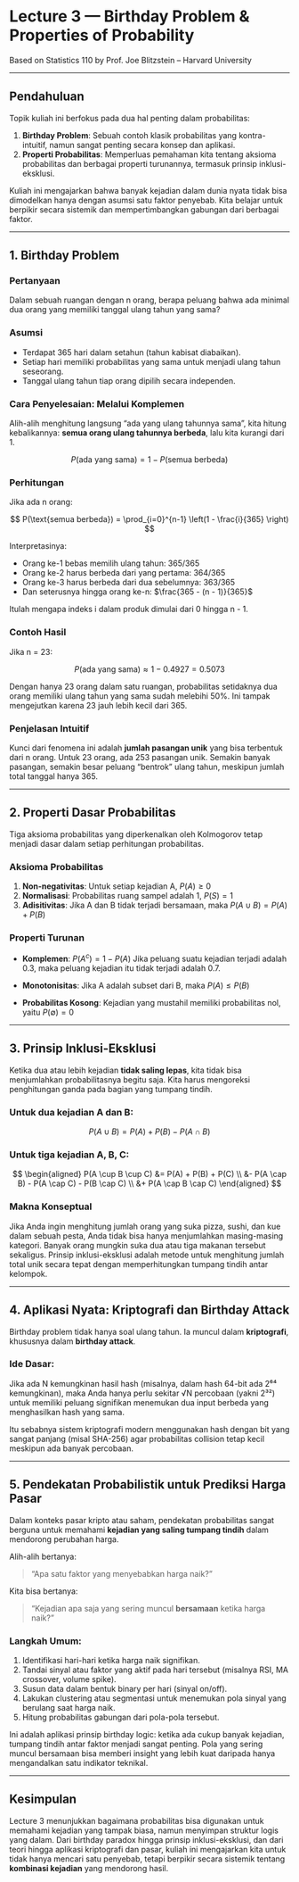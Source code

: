 # **Lecture 3 — Birthday Problem & Properties of Probability**

Based on Statistics 110 by Prof. Joe Blitzstein – Harvard University

---

## **Pendahuluan**

Topik kuliah ini berfokus pada dua hal penting dalam probabilitas:

1. **Birthday Problem**: Sebuah contoh klasik probabilitas yang kontra-intuitif, namun sangat penting secara konsep dan aplikasi.
2. **Properti Probabilitas**: Memperluas pemahaman kita tentang aksioma probabilitas dan berbagai properti turunannya, termasuk prinsip inklusi-eksklusi.

Kuliah ini mengajarkan bahwa banyak kejadian dalam dunia nyata tidak bisa dimodelkan hanya dengan asumsi satu faktor penyebab. Kita belajar untuk berpikir secara sistemik dan mempertimbangkan gabungan dari berbagai faktor.

---

## **1. Birthday Problem**

### **Pertanyaan**

Dalam sebuah ruangan dengan n orang, berapa peluang bahwa ada minimal dua orang yang memiliki tanggal ulang tahun yang sama?

### **Asumsi**

* Terdapat 365 hari dalam setahun (tahun kabisat diabaikan).
* Setiap hari memiliki probabilitas yang sama untuk menjadi ulang tahun seseorang.
* Tanggal ulang tahun tiap orang dipilih secara independen.

### **Cara Penyelesaian: Melalui Komplemen**

Alih-alih menghitung langsung “ada yang ulang tahunnya sama”, kita hitung kebalikannya: **semua orang ulang tahunnya berbeda**, lalu kita kurangi dari 1.

$$
P(\text{ada yang sama}) = 1 - P(\text{semua berbeda})
$$

### **Perhitungan**

Jika ada n orang:

$$
P(\text{semua berbeda}) = \prod_{i=0}^{n-1} \left(1 - \frac{i}{365} \right)
$$

Interpretasinya:

* Orang ke-1 bebas memilih ulang tahun: 365/365
* Orang ke-2 harus berbeda dari yang pertama: 364/365
* Orang ke-3 harus berbeda dari dua sebelumnya: 363/365
* Dan seterusnya hingga orang ke-n: $\frac{365 - (n - 1)}{365}$

Itulah mengapa indeks i dalam produk dimulai dari 0 hingga n - 1.

### **Contoh Hasil**

Jika n = 23:

$$
P(\text{ada yang sama}) \approx 1 - 0.4927 = 0.5073
$$

Dengan hanya 23 orang dalam satu ruangan, probabilitas setidaknya dua orang memiliki ulang tahun yang sama sudah melebihi 50%. Ini tampak mengejutkan karena 23 jauh lebih kecil dari 365.

### **Penjelasan Intuitif**

Kunci dari fenomena ini adalah **jumlah pasangan unik** yang bisa terbentuk dari n orang. Untuk 23 orang, ada 253 pasangan unik. Semakin banyak pasangan, semakin besar peluang “bentrok” ulang tahun, meskipun jumlah total tanggal hanya 365.

---

## **2. Properti Dasar Probabilitas**

Tiga aksioma probabilitas yang diperkenalkan oleh Kolmogorov tetap menjadi dasar dalam setiap perhitungan probabilitas.

### **Aksioma Probabilitas**

1. **Non-negativitas**: Untuk setiap kejadian A, $P(A) \geq 0$
2. **Normalisasi**: Probabilitas ruang sampel adalah 1, $P(S) = 1$
3. **Adisitivitas**: Jika A dan B tidak terjadi bersamaan, maka $P(A \cup B) = P(A) + P(B)$

### **Properti Turunan**

* **Komplemen**: $P(A^c) = 1 - P(A)$
  Jika peluang suatu kejadian terjadi adalah 0.3, maka peluang kejadian itu tidak terjadi adalah 0.7.

* **Monotonisitas**: Jika A adalah subset dari B, maka $P(A) \leq P(B)$

* **Probabilitas Kosong**: Kejadian yang mustahil memiliki probabilitas nol, yaitu $P(\emptyset) = 0$

---

## **3. Prinsip Inklusi-Eksklusi**

Ketika dua atau lebih kejadian **tidak saling lepas**, kita tidak bisa menjumlahkan probabilitasnya begitu saja. Kita harus mengoreksi penghitungan ganda pada bagian yang tumpang tindih.

### **Untuk dua kejadian A dan B:**

$$
P(A \cup B) = P(A) + P(B) - P(A \cap B)
$$

### **Untuk tiga kejadian A, B, C:**

$$
\begin{aligned}
P(A \cup B \cup C) &= P(A) + P(B) + P(C) \\
&- P(A \cap B) - P(A \cap C) - P(B \cap C) \\
&+ P(A \cap B \cap C)
\end{aligned}
$$

### **Makna Konseptual**

Jika Anda ingin menghitung jumlah orang yang suka pizza, sushi, dan kue dalam sebuah pesta, Anda tidak bisa hanya menjumlahkan masing-masing kategori. Banyak orang mungkin suka dua atau tiga makanan tersebut sekaligus. Prinsip inklusi-eksklusi adalah metode untuk menghitung jumlah total unik secara tepat dengan memperhitungkan tumpang tindih antar kelompok.

---

## **4. Aplikasi Nyata: Kriptografi dan Birthday Attack**

Birthday problem tidak hanya soal ulang tahun. Ia muncul dalam **kriptografi**, khususnya dalam **birthday attack**.

### **Ide Dasar:**

Jika ada N kemungkinan hasil hash (misalnya, dalam hash 64-bit ada 2⁶⁴ kemungkinan), maka Anda hanya perlu sekitar √N percobaan (yakni 2³²) untuk memiliki peluang signifikan menemukan dua input berbeda yang menghasilkan hash yang sama.

Itu sebabnya sistem kriptografi modern menggunakan hash dengan bit yang sangat panjang (misal SHA-256) agar probabilitas collision tetap kecil meskipun ada banyak percobaan.

---

## **5. Pendekatan Probabilistik untuk Prediksi Harga Pasar**

Dalam konteks pasar kripto atau saham, pendekatan probabilitas sangat berguna untuk memahami **kejadian yang saling tumpang tindih** dalam mendorong perubahan harga.

Alih-alih bertanya:

> “Apa satu faktor yang menyebabkan harga naik?”

Kita bisa bertanya:

> “Kejadian apa saja yang sering muncul **bersamaan** ketika harga naik?”

### **Langkah Umum:**

1. Identifikasi hari-hari ketika harga naik signifikan.
2. Tandai sinyal atau faktor yang aktif pada hari tersebut (misalnya RSI, MA crossover, volume spike).
3. Susun data dalam bentuk binary per hari (sinyal on/off).
4. Lakukan clustering atau segmentasi untuk menemukan pola sinyal yang berulang saat harga naik.
5. Hitung probabilitas gabungan dari pola-pola tersebut.

Ini adalah aplikasi prinsip birthday logic: ketika ada cukup banyak kejadian, tumpang tindih antar faktor menjadi sangat penting. Pola yang sering muncul bersamaan bisa memberi insight yang lebih kuat daripada hanya mengandalkan satu indikator teknikal.

---

## **Kesimpulan**

Lecture 3 menunjukkan bagaimana probabilitas bisa digunakan untuk memahami kejadian yang tampak biasa, namun menyimpan struktur logis yang dalam. Dari birthday paradox hingga prinsip inklusi-eksklusi, dan dari teori hingga aplikasi kriptografi dan pasar, kuliah ini mengajarkan kita untuk tidak hanya mencari satu penyebab, tetapi berpikir secara sistemik tentang **kombinasi kejadian** yang mendorong hasil.
